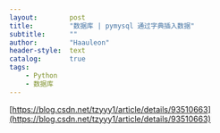 ```yaml
---
layout:        post
title:         "数据库 | pymysql 通过字典插入数据"
subtitle:      ""
author:        "Haauleon"
header-style:  text
catalog:       true
tags:
    - Python
    - 数据库
---
```


[https://blog.csdn.net/tzyyy1/article/details/93510663](https://blog.csdn.net/tzyyy1/article/details/93510663)